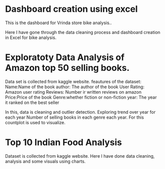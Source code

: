 # Dashboard creation using excel
This is the dashboard for Vrinda store bike analysis..

Here I have gone through the data cleaning process and dashboard creation in Excel for bike analysis.



# Exploratoty Data Analysis of Amazon top 50 selling books.
Data set is collected from kaggle website.
feautures of the dataset:
Name:Name of the book
author: The author of the book
User Rating: Amazon user rating
Reviews: Number ir written reviews on amazon
Price:Price of the book
Genre:whether fiction or non-fiction
year: The year it ranked on the best seller

In this, data is cleaning and outlier detection.
Exploring trend over year for each year
Number of selling books in each genre each year. For this countplot is used to visualize.

# Top 10 Indian Food Analysis
Dataset is collected from kaggle website.
Here I have done data cleaning, analysis and some visuals using charts.
